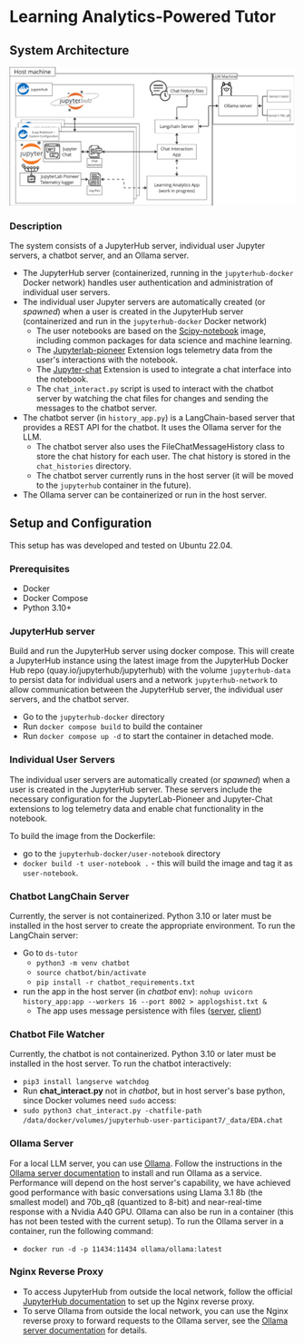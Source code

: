# Learning Analytics-Powered Tutor
## System Architecture
![ds-tutor architecture](./images/DS%20Tutor%20Architecture.png)

### Description
The system consists of a JupyterHub server, individual user Jupyter servers, a chatbot server, and an Ollama server. 
- The JupyterHub server (containerized, running in the `jupyterhub-docker` Docker network) handles user authentication and administration of individual user servers.
- The individual user Jupyter servers are automatically created (or *spawned*) when a user is created in the JupyterHub server (containerized and run in the `jupyterhub-docker` Docker network)
    - The user notebooks are based on the [Scipy-notebook](https://github.com/jupyter/docker-stacks/tree/main/images/scipy-notebook) image, including common packages for data science and machine learning.
    - The [Jupyterlab-pioneer](https://pypi.org/project/jupyterlab-pioneer/) Extension logs telemetry data from the user's interactions with the notebook.
    - The [Jupyter-chat](https://github.com/jupyterlab/jupyter-chat) Extension is used to integrate a chat interface into the notebook.
    - The `chat_interact.py` script is used to interact with the chatbot server by watching the chat files for changes and sending the messages to the chatbot server.
- The chatbot server (in `history_app.py`) is a LangChain-based server that provides a REST API for the chatbot. It uses the Ollama server for the LLM. 
    - The chatbot server also uses the FileChatMessageHistory class to store the chat history for each user. The chat history is stored in the `chat_histories` directory.
    - The chatbot server currently runs in the host server (it will be moved to the `jupyterhub` container in the future).
- The Ollama server can be containerized or run in the host server.

## Setup and Configuration
This setup has was developed and tested on Ubuntu 22.04. 

### Prerequisites
- Docker
- Docker Compose
- Python 3.10+

### JupyterHub server
Build and run the JupyterHub server using docker compose. This will create a JupyterHub instance using the latest image from the JupyterHub Docker Hub repo (quay.io/jupyterhub/jupyterhub) with the volume `jupyterhub-data` to persist data for individual users and a network `jupyterhub-network` to allow communication between the JupyterHub server, the individual user servers, and the chatbot server.
- Go to the `jupyterhub-docker` directory
- Run `docker compose build` to build the container
- Run `docker compose up -d` to start the container in detached mode.

### Individual User Servers
The individual user servers are automatically created (or *spawned*) when a user is created in the JupyterHub server. These servers include the necessary configuration for the JupyterLab-Pioneer and Jupyter-Chat extensions to log telemetry data and enable chat functionality in the notebook.

To build the image from the Dockerfile:
- go to the `jupyterhub-docker/user-notebook` directory
- `docker build -t user-notebook .` - this will build the image and tag it as `user-notebook`.


### Chatbot LangChain Server
Currently, the server is not containerized. Python 3.10 or later must be installed in the host server to create the appropriate environment. To run the LangChain server:
- Go to `ds-tutor`
    - `python3 -m venv chatbot`
    - `source chatbot/bin/activate`
    - `pip install -r chatbot_requirements.txt`
- run the app in the host server (in *chatbot* env): `nohup uvicorn history_app:app --workers 16 --port 8002 > applogshist.txt &`
    - The app uses message persistence with files ([server](https://github.com/langchain-ai/langserve/blob/main/examples/chat_with_persistence/server.py), [client](https://github.com/langchain-ai/langserve/blob/main/examples/chat_with_persistence/client.ipynb))

### Chatbot File Watcher
Currently, the chatbot is not containerized. Python 3.10 or later must be installed in the host server. To run the chatbot interactively:
- `pip3 install langserve watchdog`
- Run **chat_interact.py** not in *chatbot*, but in host server's base python, since Docker volumes need `sudo` access:  
- `sudo python3 chat_interact.py -chatfile-path  /data/docker/volumes/jupyterhub-user-participant7/_data/EDA.chat`

### Ollama Server
For a local LLM server, you can use [Ollama](https://ollama.com/). Follow the instructions in the [Ollama server documentation](https://github.com/varunvasudeva1/ollama-server-docs?tab=readme-ov-file) to install and run Ollama as a service.
Performance will depend on the host server's capability, we have achieved good performance with basic conversations using Llama 3.1 8b (the smallest model) and 70b_q8 (quantized to 8-bit) and near-real-time response with a Nvidia A40 GPU. 
Ollama can also be run in a container (this has not been tested with the current setup). To run the Ollama server in a container, run the following command:
- `docker run -d -p 11434:11434 ollama/ollama:latest`


### Nginx Reverse Proxy
- To access JupyterHub from outside the local network, follow the official [JupyterHub documentation](https://jupyterhub.readthedocs.io/en/stable/howto/configuration/config-proxy.html#nginx) to set up the Nginx reverse proxy.
- To serve Ollama from outside the local network, you can use the Nginx reverse proxy to forward requests to the Ollama server, see the [Ollama server documentation](https://github.com/ollama/ollama/blob/main/docs/faq.md#how-can-i-use-ollama-with-a-proxy-server) for details.
